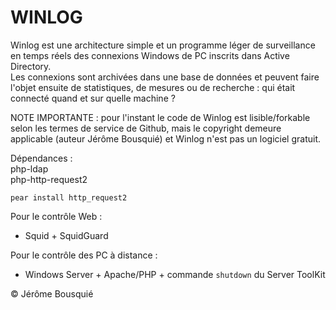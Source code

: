 # WINLOG

Winlog est une architecture simple et un programme léger de surveillance en temps réels des connexions Windows de PC inscrits dans Active Directory.   
Les connexions sont archivées dans une base de données et peuvent faire l'objet ensuite de statistiques, de mesures ou de recherche : qui était connecté quand et sur quelle machine ?  

NOTE IMPORTANTE : pour l'instant le code de Winlog est lisible/forkable selon les termes de service de Github, mais le copyright demeure applicable (auteur Jérôme Bousquié) et Winlog n'est pas un logiciel gratuit.  

Dépendances :   
php-ldap  
php-http-request2  
```
pear install http_request2
```

Pour le contrôle Web :  
* Squid + SquidGuard  

Pour le contrôle des PC à distance :  
* Windows Server + Apache/PHP + commande `shutdown`  du Server ToolKit  
  
  
  
© Jérôme Bousquié
